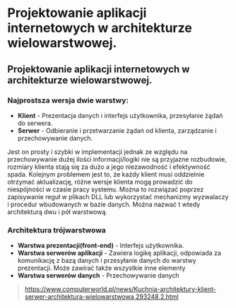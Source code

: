 # Projektowanie aplikacji internetowych w architekturze wielowarstwowej.

## Projektowanie aplikacji internetowych w architekturze wielowarstwowej.
### Najprostsza wersja dwie warstwy:
  - **Klient** - Prezentacja danych i interfejs użytkownika, przesyłanie żądań do serwera.
  - **Serwer** - Odbieranie i przetwarzanie żądań od klienta, zarządzanie i przechowywanie danych.

Jest on prosty i szybki w implementacji jednak ze względu na przechowywanie dużej ilości informacji/logiki nie są przyjazne rozbudowie, rozmiary klienta stają się za dużo a jego niezawodność i efektywność spada. Kolejnym problemem jest to, że każdy klient musi oddzielnie otrzymać aktualizację, różne wersje klienta mogą prowadzić do niespójności w czasie pracy systemu. Można to rozwiązać poprzez zapisywanie reguł w plikach DLL lub wykorzystać mechanizmy wyzwalaczy i procedur wbudowanych w bazie danych. Można nazwać t wtedy architekturą dwu i pół warstwową.

### Architektura trójwarstwowa
  - **Warstwa prezentacji(front-end)** -  Interfejs użytkownika.
  - **Warstwa serwerów aplikacji** - Zawiera logikę aplikacji, odpowiada za komunikację z bazą danych i przesyłanie danych do warstwy prezentacji. Może zawirać także wszystkie inne elementy
  - **Warstwa serwerów danych** - Przechowywanie danych

> https://www.computerworld.pl/news/Kuchnia-architektury-klient-serwer-architektura-wielowarstwowa,293248,2.html
